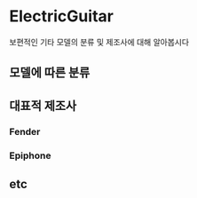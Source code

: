 # ElectricGuitar
보편적인 기타 모델의 분류 및 제조사에 대해 알아봅시다

## 모델에 따른 분류

## 대표적 제조사

### Fender

### Epiphone

## etc
